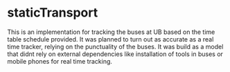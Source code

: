 # staticTransport
This is an implementation for tracking the buses at UB based on the time table schedule provided. It was planned to turn out as accurate as a real time tracker, relying on the punctuality of the buses. It was build as a model that didnt rely on external dependencies like installation of tools in buses or mobile phones for real time tracking.
